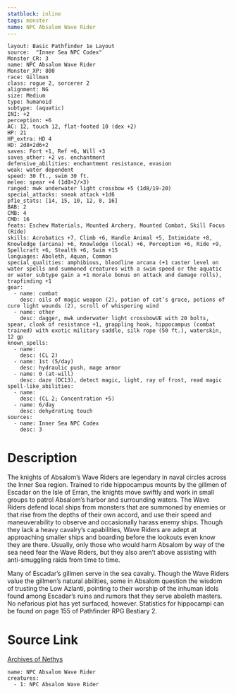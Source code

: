 ```yaml
---
statblock: inline
tags: monster
name: NPC Absalom Wave Rider
---
```

```statblock
layout: Basic Pathfinder 1e Layout
source:  "Inner Sea NPC Codex"
Monster_CR: 3
name: NPC Absalom Wave Rider
Monster_XP: 800
race: Gillman
class: rogue 2, sorcerer 2
alignment: NG
size: Medium
type: humanoid
subtype: (aquatic)
INI: +2
perception: +6
AC: 12, touch 12, flat-footed 10 (dex +2)
HP: 21
HP_extra: HD 4
HD: 2d8+2d6+2
saves: Fort +1, Ref +6, Will +3
saves_other: +2 vs. enchantment
defensive_abilities: enchantment resistance, evasion
weak: water dependent
speed: 30 ft., swim 30 ft.
melee: spear +4 (1d8+2/×3)
ranged: mwk underwater light crossbow +5 (1d8/19-20)
special_attacks: sneak attack +1d6
pf1e_stats: [14, 15, 10, 12, 8, 16]
BAB: 2
CMB: 4
CMD: 16
feats: Eschew Materials, Mounted Archery, Mounted Combat, Skill Focus (Ride)
skills: Acrobatics +7, Climb +6, Handle Animal +5, Intimidate +8, Knowledge (arcana) +6, Knowledge (local) +6, Perception +6, Ride +9, Spellcraft +6, Stealth +6, Swim +15
languages: Aboleth, Aquan, Common
special_qualities: amphibious, bloodline arcana (+1 caster level on water spells and summoned creatures with a swim speed or the aquatic or water subtype gain a +1 morale bonus on attack and damage rolls), trapfinding +1
gear:
  - name: combat
    desc: oils of magic weapon (2), potion of cat’s grace, potions of cure light wounds (2), scroll of whispering wind
  - name: other
    desc: dagger, mwk underwater light crossbowUE with 20 bolts, spear, cloak of resistance +1, grappling hook, hippocampus (combat trained) with exotic military saddle, silk rope (50 ft.), waterskin, 12 gp
known_spells:
  - name:
    desc: (CL 2)
  - name: 1st (5/day)
    desc: hydraulic push, mage armor
  - name: 0 (at-will)
    desc: daze (DC13), detect magic, light, ray of frost, read magic
spell-like_abilities:
  - name:
    desc: (CL 2; Concentration +5)
  - name: 6/day
    desc: dehydrating touch
sources:
  - name: Inner Sea NPC Codex
    desc: 3
```
# Description
The knights of Absalom’s Wave Riders are legendary in naval circles across the Inner Sea region. Trained to ride hippocampus mounts by the gillmen of Escadar on the Isle of Erran, the knights move swiftly and work in small groups to patrol Absalom’s harbor and surrounding waters. The Wave Riders defend local ships from monsters that are summoned by enemies or that rise from the depths of their own accord, and use their speed and maneuverability to observe and occasionally harass enemy ships. Though they lack a heavy cavalry’s capabilities, Wave Riders are adept at approaching smaller ships and boarding before the lookouts even know they are there. Usually, only those who would harm Absalom by way of the sea need fear the Wave Riders, but they also aren’t above assisting with anti-smuggling raids from time to time.

Many of Escadar’s gillmen serve in the sea cavalry. Though the Wave Riders value the gillmen’s natural abilities, some in Absalom question the wisdom of trusting the Low Azlanti, pointing to their worship of the inhuman idols found among Escadar’s ruins and rumors that they serve aboleth masters. No nefarious plot has yet surfaced, however. Statistics for hippocampi can be found on page 155 of Pathfinder RPG Bestiary 2.
# Source Link
[Archives of Nethys](https://aonprd.com/NPCDisplay.aspx?ItemName=Absalom%20Wave%20Rider)
```encounter-table
name: NPC Absalom Wave Rider
creatures:
  - 1: NPC Absalom Wave Rider
```
